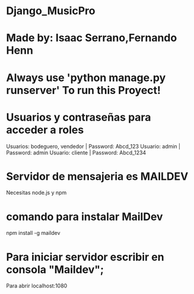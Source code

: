 # Django_MusicPro
# Made by: Isaac Serrano,Fernando Henn
# Always use 'python manage.py runserver' To run this Proyect!
# Usuarios y contraseñas para acceder a roles
Usuarios: bodeguero, vendedor | Password: Abcd_123
Usuario: admin | Password: admin
Usuario: cliente | Password: Abcd_1234
# Servidor de mensajeria es MAILDEV
Necesitas node.js y npm
# comando para instalar MailDev
npm install -g maildev
# Para iniciar servidor escribir en consola "Maildev"; 
Para abrir localhost:1080
